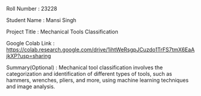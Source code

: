 Roll Number       :   23228

Student Name      :   Mansi Singh

Project Title     :   Mechanical Tools Classification

Google Colab Link :   https://colab.research.google.com/drive/1ihtWeRsgpJCuzdo1TrFS7tmX6EaAjkXP?usp=sharing

Summary(Optional) :   Mechanical tool classification involves the categorization and identification of different types of tools, such as hammers, wrenches, pliers, and more, using machine learning techniques and image analysis.